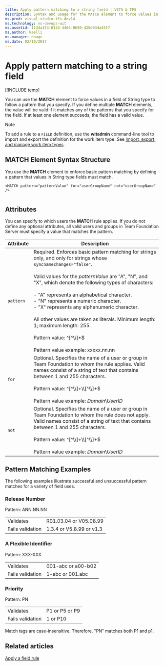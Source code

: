 ```yaml
---
title: Apply pattern matching to a string field | VSTS & TFS
description: Syntax and usage for the MATCH element to force values in a field of String type to follow specified pattern - Team Foundation Server (TFS)
ms.prod: visual-studio-tfs-dev14
ms.technology: vs-devops-wit
ms.assetid: 1134a153-0133-4404-8690-d25e934a45f7
ms.author: kaelli
ms.manager: douge
ms.date: 02/10/2017
---
```

# Apply pattern matching to a string field

[!INCLUDE [temp](../../_shared/customization-phase-0-and-1-plus-version-header.md)] 

You can use the **MATCH** element to force values in a field of String type to follow a pattern that you specify. If you define multiple **MATCH** elements, the value will be valid if it matches any of the patterns that you specify for the field. If at least one element succeeds, the field has a valid value.  
  
> [!NOTE]
> To add a rule to a `FIELD` definition, use the **witadmin** command-line tool to import and export the definition for the work item type. See [Import, export, and manage work item types](witadmin/witadmin-import-export-manage-wits.md).  
  
## MATCH Element Syntax Structure  
 You use the **MATCH** element to enforce basic pattern matching by defining a pattern that values in String type fields must match.  
  
```  
<MATCH pattern="patternValue" for="userGroupName" not="userGroupName" />  
  
```  
  
## Attributes  
 You can specify to which users the **MATCH** rule applies. If you do not define any optional attributes, all valid users and groups in Team Foundation Server must specify a value that matches the pattern.  
  
|Attribute|Description|  
|---------------|-----------------|  
|`pattern`|Required. Enforces basic pattern matching for strings only, and only for strings whose `syncnamechanges="false"`.<br /><br /> Valid values for the *patternValue* are "A", "N", and "X", which denote the following types of characters:<br /><br /> -   "A" represents an alphabetical character.<br />-   "N" represents a numeric character.<br />-   "X" represents any alphanumeric character.<br /><br /> All other values are taken as literals. Minimum length: 1; maximum length: 255.<br /><br /> Pattern value: ^[^\\\\]*$<br /><br /> Pattern value example: xxxxx.nn.nn|  
|`for`|Optional. Specifies the name of a user or group in Team Foundation to whom the rule applies. Valid names consist of a string of text that contains between 1 and 255 characters.<br /><br /> Pattern value: ^[^\\\\]+\\\\[^\\\\]+$<br /><br /> Pattern value example: *Domain*\\*UserID*|  
|`not`|Optional. Specifies the name of a user or group in Team Foundation to whom the rule does not apply. Valid names consist of a string of text that contains between 1 and 255 characters.<br /><br /> Pattern value: ^[^\\\\]+\\\\[^\\\\]+$<br /><br /> Pattern value example:  *Domain*\\*UserID*|  
  
 
  
## Pattern Matching Examples  
 The following examples illustrate successful and unsuccessful pattern matches for a variety of field uses.  
  
### Release Number  
 Pattern: ANN.NN.NN  
  
|||  
|-|-|  
|Validates|R01.03.04 or V05.08.99|  
|Fails validation|1.3.4 or V5.8.99 or v1.3|  
  
### A Flexible Identifier  
 Pattern: XXX-XXX  
  
|||  
|-|-|  
|Validates|001-abc or a00-b02|  
|Fails validation|1-abc or 001.abc|  
  
### Priority  
 Pattern: PN  
  
|||  
|-|-|  
|Validates|P1 or P5 or P9|  
|Fails validation|1 or P10|  
  
 Match tags are case-insensitive. Therefore, "PN" matches both P1 and p1.  
  
 
  
## Related articles 
 [Apply a field rule](apply-rule-work-item-field.md)